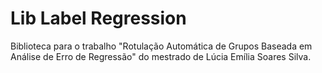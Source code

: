 # Lib Label Regression

Biblioteca para o trabalho "Rotulação Automática de Grupos Baseada em Análise de Erro de Regressão" do mestrado de Lúcia Emília Soares Silva.
